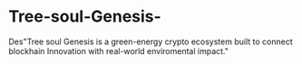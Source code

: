 # Tree-soul-Genesis-
Des"Tree soul Genesis is a green-energy crypto ecosystem built to connect blockhain Innovation with real-world enviromental impact."
